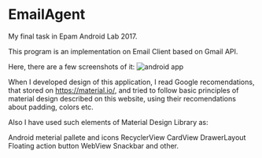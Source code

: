 # EmailAgent
My final task in Epam Android Lab 2017.

This program is an implementation on Email Client based on Gmail API.

Here, there are a few screenshots of it:
![android app](https://user-images.githubusercontent.com/22094480/28160689-ac284080-67c9-11e7-8dc7-13da3302f3c7.png)

When I developed design of this application, I read Google recomendations,
that stored on https://material.io/, and tried to follow basic principles of
material design described on this website, using their recomendations about
padding, colors etc.

Also I have used such elements of Material Design Library as:

Android meterial pallete and icons
RecyclerView
CardView
DrawerLayout
Floating action button 
WebView 
Snackbar and other.

